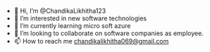 - 👋 Hi, I’m @ChandikaLikhitha123
- 👀 I’m interested in new software technologies
- 🌱 I’m currently learning micro soft azure
- 💞️ I’m looking to collaborate on software companies as employee.
- 📫 How to reach me chandikalikhitha069@gmail.com

<!---
ChandikaLikhitha123/ChandikaLikhitha123 is a ✨ special ✨ repository because its `README.md` (this file) appears on your GitHub profile.
You can click the Preview link to take a look at your changes.
--->
